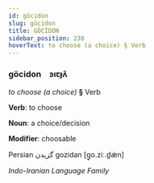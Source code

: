 ```yaml
---
id: göcidon
slug: göcidon
title: GÖCİDON
sidebar_position: 238
hoverText: to choose (a choice) § Verb
---
```


### göcidon&emsp;<span kind="abugida">ꜿıꞇɟʌ̃</span>

*to choose (a choice)* **§** Verb

**Verb**: to choose

**Noun**: a choice/decision

**Modifier**: choosable

Persian گزیدن gozidan [ɡ̥o.ziː.d̪ǽn]

*Indo-Iranian Language Family*